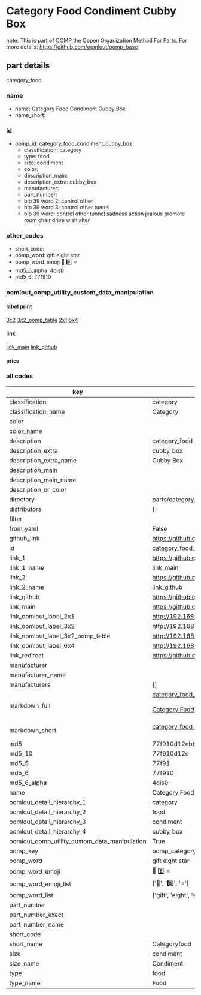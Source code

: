 # Category Food Condiment Cubby Box  

note: This is part of OOMP the Oopen Organization Method For Parts. For more details: https://github.com/oomlout/oomp_base

##  part details
  



category_food



### name
* name: Category Food Condiment Cubby Box
* name_short: 
### id
* oomp_id: category_food_condiment_cubby_box
  * classification: category
  * type: food
  * size: condiment
  * color: 
  * description_main: 
  * description_extra: cubby_box
  * manufacturer: 
  * part_number: 
  * bip 39 word 2: control other
  * bip 39 word 3: control other tunnel
  * bip 39 word: control other tunnel sadness action jealous promote room chair drive wish alter

### other_codes
* short_code: 
* oomp_word: gift eight star
* oomp_word_emoji :gift: :eight: :star:
* md5_6_alpha: 4ois0
* md5_6: 77f910






### oomlout_oomp_utility_custom_data_manipulation
#### label print
[3x2](http://192.168.1.245:1112/?label=oomp%204ois0)
[3x2_oomp_table](http://192.168.1.108:1112/?label=oomp%204ois0)
[2x1](http://192.168.1.242:1112/?label=oomp%204ois0)
[6x4](http://192.168.1.55:1112/?label=oomp%204ois0)    

#### link

[link_main](https://github.com/oomlout/oomlout_oomp_version_1_messy/tree/main/parts/category_food_condiment_cubby_box) [link_github](https://github.com/oomlout/oomlout_oomp_version_1_messy/tree/main/parts/category_food_condiment_cubby_box)                             

#### price







### all codes 
| key | value |  
| --- | --- |  
| classification | category |  
| classification_name | Category |  
| color |  |  
| color_name |  |  
| description | category_food |  
| description_extra | cubby_box |  
| description_extra_name | Cubby Box |  
| description_main |  |  
| description_main_name |  |  
| description_or_color |   |  
| directory | parts/category_food_condiment_cubby_box |  
| distributors | [] |  
| filter |  |  
| from_yaml | False |  
| github_link | https://github.com/oomlout/oomlout_oomp_part_src/tree/main/parts/category_food_condiment_cubby_box |  
| id | category_food_condiment_cubby_box |  
| link_1 | https://github.com/oomlout/oomlout_oomp_version_1_messy/tree/main/parts/category_food_condiment_cubby_box |  
| link_1_name | link_main |  
| link_2 | https://github.com/oomlout/oomlout_oomp_version_1_messy/tree/main/parts/category_food_condiment_cubby_box |  
| link_2_name | link_github |  
| link_github | https://github.com/oomlout/oomlout_oomp_version_1_messy/tree/main/parts/category_food_condiment_cubby_box |  
| link_main | https://github.com/oomlout/oomlout_oomp_version_1_messy/tree/main/parts/category_food_condiment_cubby_box |  
| link_oomlout_label_2x1 | http://192.168.1.242:1112/?label=oomp%204ois0 |  
| link_oomlout_label_3x2 | http://192.168.1.245:1112/?label=oomp%204ois0 |  
| link_oomlout_label_3x2_oomp_table | http://192.168.1.108:1112/?label=oomp%204ois0 |  
| link_oomlout_label_6x4 | http://192.168.1.55:1112/?label=oomp%204ois0 |  
| link_redirect | https://github.com/oomlout/oomlout_oomp_version_1_messy/tree/main/parts/category_food_condiment_cubby_box |  
| manufacturer |  |  
| manufacturer_name |  |  
| manufacturers | [] |  
| markdown_full | [category_food_condiment_cubby_box](none)<br>[](none)<br>[Category Food Condiment Cubby Box](none)<br><br> |  
| markdown_short | [category_food_condiment_cubby_box](none)<br><br> |  
| md5 | 77f910d12ebbf585de014bdfd527417b |  
| md5_10 | 77f910d12e |  
| md5_5 | 77f91 |  
| md5_6 | 77f910 |  
| md5_6_alpha | 4ois0 |  
| name | Category Food Condiment Cubby Box |  
| oomlout_detail_hierarchy_1 | category |  
| oomlout_detail_hierarchy_2 | food |  
| oomlout_detail_hierarchy_3 | condiment |  
| oomlout_detail_hierarchy_4 | cubby_box |  
| oomlout_oomp_utility_custom_data_manipulation | True |  
| oomp_key | oomp_category_food_condiment_cubby_box |  
| oomp_word | gift eight star |  
| oomp_word_emoji | :gift: :eight: :star: |  
| oomp_word_emoji_list | [':gift:', ':eight:', ':star:'] |  
| oomp_word_list | ['gift', 'eight', 'star'] |  
| part_number |  |  
| part_number_exact |  |  
| part_number_name |  |  
| short_code |  |  
| short_name | Categoryfood |  
| size | condiment |  
| size_name | Condiment |  
| type | food |  
| type_name | Food |  
